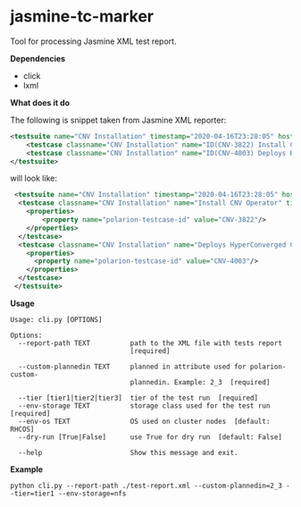 # jasmine-tc-marker

Tool for processing Jasmine XML test report.

__Dependencies__

- click
- lxml


__What does it do__

The following is snippet taken from Jasmine XML reporter:
```xml
<testsuite name="CNV Installation" timestamp="2020-04-16T23:28:05" hostname="localhost" time="232.139" errors="0" tests="2" skipped="0" disabled="0" failures="0">
    <testcase classname="CNV Installation" name="ID(CNV-3822) Install CNV Operator" time="64.041"/>
    <testcase classname="CNV Installation" name="ID(CNV-4003) Deploys HyperConverged Cluster" time="79.516"/>
</testsuite>
```

will look like:
```xml
 <testsuite name="CNV Installation" timestamp="2020-04-16T23:28:05" hostname="localhost" time="232.139" errors="0" tests="2" skipped="0" disabled="0" failures="0">
  <testcase classname="CNV Installation" name="Install CNV Operator" time="64.041">
    <properties>
        <property name="polarion-testcase-id" value="CNV-3822"/>
    </properties>
  </testcase>
  <testcase classname="CNV Installation" name="Deploys HyperConverged Cluster" time="79.516">
    <properties>
      <property name="polarion-testcase-id" value="CNV-4003"/>
    </properties>
  </testcase>
 </testsuite>

```


__Usage__


```console
Usage: cli.py [OPTIONS]

Options:
  --report-path TEXT          path to the XML file with tests report
                              [required]

  --custom-plannedin TEXT     planned in attribute used for polarion-custom-
                              plannedin. Example: 2_3  [required]

  --tier [tier1|tier2|tier3]  tier of the test run  [required]
  --env-storage TEXT          storage class used for the test run  [required]
  --env-os TEXT               OS used on cluster nodes  [default: RHCOS]
  --dry-run [True|False]      use True for dry run  [default: False]

  --help                      Show this message and exit.

```


__Example__

`python cli.py --report-path ./test-report.xml --custom-plannedin=2_3 --tier=tier1 --env-storage=nfs`
